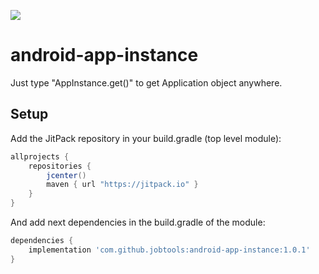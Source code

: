 [![](https://jitpack.io/v/jobtools/android-app-instance.svg)](https://jitpack.io/#jobtools/android-app-instance)

# android-app-instance
Just type "AppInstance.get()" to get Application object anywhere.

## Setup
Add the JitPack repository in your build.gradle (top level module):
```gradle
allprojects {
    repositories {
        jcenter()
        maven { url "https://jitpack.io" }
    }
}
```

And add next dependencies in the build.gradle of the module:
```gradle
dependencies {
    implementation 'com.github.jobtools:android-app-instance:1.0.1'
}
```

